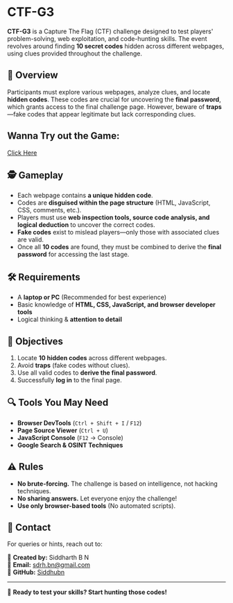 # CTF-G3

**CTF-G3** is a Capture The Flag (CTF) challenge designed to test players' problem-solving, web exploitation, and code-hunting skills. The event revolves around finding **10 secret codes** hidden across different webpages, using clues provided throughout the challenge.

## 📌 Overview

Participants must explore various webpages, analyze clues, and locate **hidden codes**. These codes are crucial for uncovering the **final password**, which grants access to the final challenge page. However, beware of **traps**—fake codes that appear legitimate but lack corresponding clues.

## Wanna Try out the Game:
[Click Here](https://siddhubn.github.io/CTF-G3/)

## 🕵️ Gameplay

- Each webpage contains **a unique hidden code**.
- Codes are **disguised within the page structure** (HTML, JavaScript, CSS, comments, etc.).
- Players must use **web inspection tools, source code analysis, and logical deduction** to uncover the correct codes.
- **Fake codes** exist to mislead players—only those with associated clues are valid.
- Once all **10 codes** are found, they must be combined to derive the **final password** for accessing the last stage.

## 🛠️ Requirements

- A **laptop or PC** (Recommended for best experience)
- Basic knowledge of **HTML, CSS, JavaScript, and browser developer tools**
- Logical thinking & **attention to detail**

## 🎯 Objectives

1. Locate **10 hidden codes** across different webpages.
2. Avoid **traps** (fake codes without clues).
3. Use all valid codes to **derive the final password**.
4. Successfully **log in** to the final page.

## 🔍 Tools You May Need

- **Browser DevTools** (`Ctrl + Shift + I` / `F12`)
- **Page Source Viewer** (`Ctrl + U`)
- **JavaScript Console** (`F12` → Console)
- **Google Search & OSINT Techniques**

## ⚠️ Rules

- **No brute-forcing.** The challenge is based on intelligence, not hacking techniques.
- **No sharing answers.** Let everyone enjoy the challenge!
- **Use only browser-based tools** (No automated scripts).

## 📧 Contact

For queries or hints, reach out to:

📌 **Created by:** Siddharth B N  
📧 **Email:** [sdrh.bn@gmail.com](mailto:sdrh.bn@gmail.com)  
🔗 **GitHub:** [Siddhubn](https://github.com/Siddhubn)  

---

🚀 **Ready to test your skills? Start hunting those codes!**
